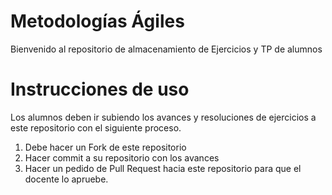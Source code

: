 # Metodologías Ágiles

Bienvenido al repositorio de almacenamiento de Ejercicios y TP de alumnos 

# Instrucciones de uso 

Los alumnos deben ir subiendo los avances y resoluciones de ejercicios a este repositorio con el siguiente proceso.

1. Debe hacer un Fork de este repositorio
2. Hacer commit a su repositorio con los avances
3. Hacer un pedido de Pull Request hacia este repositorio para que el docente lo apruebe. 
   